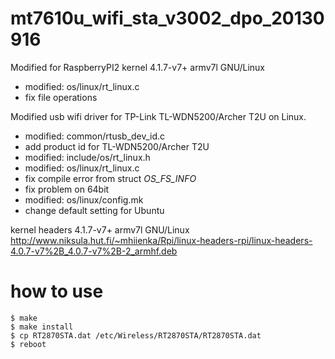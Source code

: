 # mt7610u_wifi_sta_v3002_dpo_20130916

Modified for RaspberryPI2 kernel 4.1.7-v7+ armv7l GNU/Linux
* modified: os/linux/rt_linux.c
 * fix file operations

Modified usb wifi driver for TP-Link TL-WDN5200/Archer T2U on Linux. 
* modified: common/rtusb_dev_id.c 
 * add product id for TL-WDN5200/Archer T2U
* modified: include/os/rt_linux.h 
* modified: os/linux/rt_linux.c
 * fix compile error from struct _OS_FS_INFO_
 * fix problem on 64bit
* modified: os/linux/config.mk
 * change default setting for Ubuntu 

kernel headers 4.1.7-v7+ armv7l GNU/Linux
http://www.niksula.hut.fi/~mhiienka/Rpi/linux-headers-rpi/linux-headers-4.0.7-v7%2B_4.0.7-v7%2B-2_armhf.deb

# how to use
```
$ make
$ make install
$ cp RT2870STA.dat /etc/Wireless/RT2870STA/RT2870STA.dat
$ reboot
```

